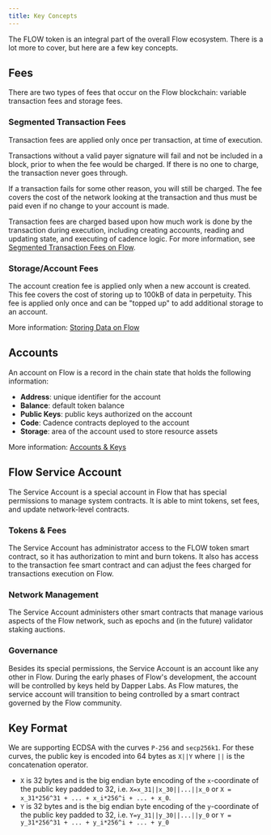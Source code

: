 ```yaml
---
title: Key Concepts
---
```


The FLOW token is an integral part of the overall Flow ecosystem. There is a lot more to cover,
but here are a few key concepts.

## Fees

There are two types of fees that occur on the Flow blockchain: variable transaction fees and storage fees.

### Segmented Transaction Fees

Transaction fees are applied only once per transaction, at time of execution.

Transactions without a valid payer signature will fail and not be included in a block, prior to when the fee would be charged.
If there is no one to charge, the transaction never goes through.

If a transaction fails for some other reason, you will still be charged. The fee covers the cost of the network looking at the transaction
and thus must be paid even if no change to your account is made.

Transaction fees are charged based upon how much work is done by the transaction during execution, including creating accounts, reading and updating state, and executing of cadence logic. For more information, see [Segmented Transaction Fees on Flow](../start-here/variable-transaction-fees.md).

### Storage/Account Fees

The account creation fee is applied only when a new account is created.
This fee covers the cost of storing up to 100kB of data in perpetuity.
This fee is applied only once and can be "topped up" to add additional storage to an account.

More information: [Storing Data on Flow](../start-here/storage.md)

## Accounts

An account on Flow is a record in the chain state that holds the following information:

- **Address**: unique identifier for the account
- **Balance**: default token balance
- **Public Keys**: public keys authorized on the account
- **Code**: Cadence contracts deployed to the account
- **Storage**: area of the account used to store resource assets

More information: [Accounts & Keys](../start-here/accounts-and-keys.md)

## Flow Service Account

The Service Account is a special account in Flow that has special permissions to manage system contracts.
It is able to mint tokens, set fees, and update network-level contracts.

### Tokens & Fees

The Service Account has administrator access to the FLOW token smart contract, so it has authorization to mint and burn tokens. It also has access to the transaction fee smart contract and can adjust the fees charged for transactions execution on Flow.

### Network Management

The Service Account administers other smart contracts that manage various aspects of the Flow network, such as epochs and (in the future) validator staking auctions.

### Governance

Besides its special permissions, the Service Account is an account like any other in Flow. During the early phases of Flow's development, the account will be controlled by keys held by Dapper Labs. As Flow matures, the service account will transition to being controlled by a smart contract governed by the Flow community.

## Key Format

We are supporting ECDSA with the curves `P-256` and `secp256k1`. For these curves, the public key is encoded into 64 bytes as `X||Y` where `||` is the concatenation operator.

- `X` is 32 bytes and is the big endian byte encoding of the `x`-coordinate of the public key padded to 32, i.e. `X=x_31||x_30||...||x_0` or `X = x_31*256^31 + ... + x_i*256^i + ... + x_0`.
- `Y` is 32 bytes and is the big endian byte encoding of the `y`-coordinate of the public key padded to 32, i.e. `Y=y_31||y_30||...||y_0` or `Y = y_31*256^31 + ... + y_i*256^i + ... + y_0`
